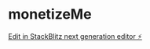 # monetizeMe

[Edit in StackBlitz next generation editor ⚡️](https://stackblitz.com/~/github.com/abdulaziz-backend/monetizeMe)